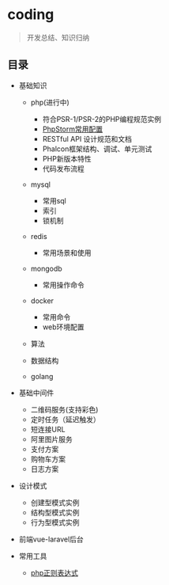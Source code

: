 # coding

> 开发总结、知识归纳

## 目录
- 基础知识
    - php(进行中)
       - 符合PSR-1/PSR-2的PHP编程规范实例
       - [PhpStorm常用配置](https://github.com/leonguo/coding/blob/master/php/phpstorm/phpstorm.md)
       - RESTful API 设计规范和文档
       - Phalcon框架结构、调试、单元测试
       - PHP新版本特性
       - 代码发布流程
       
    - mysql
        - 常用sql
        - 索引
        - 锁机制
        
    - redis
        - 常用场景和使用
       
    - mongodb
        - 常用操作命令
    
    - docker 
        - 常用命令
        - web环境配置
       
    - 算法
    
    - 数据结构
    
    - golang

- 基础中间件
    - 二维码服务(支持彩色) 
    - 定时任务（延迟触发）
    - 短连接URL 
    - 阿里图片服务 
    - 支付方案 
    - 购物车方案 
    - 日志方案 
 
- 设计模式
     - 创建型模式实例
     - 结构型模式实例
     - 行为型模式实例
      
- 前端vue-laravel后台

- 常用工具
    - [php正则表达式](https://regex101.com/)
